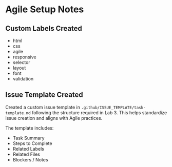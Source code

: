 # Agile Setup Notes

## Custom Labels Created
- html
- css
- agile
- responsive
- selector
- layout
- font
- validation

## Issue Template Created
Created a custom issue template in `.github/ISSUE_TEMPLATE/task-template.md` following the structure required in Lab 3. This helps standardize issue creation and aligns with Agile practices.

The template includes:
- Task Summary
- Steps to Complete
- Related Labels
- Related Files
- Blockers / Notes
